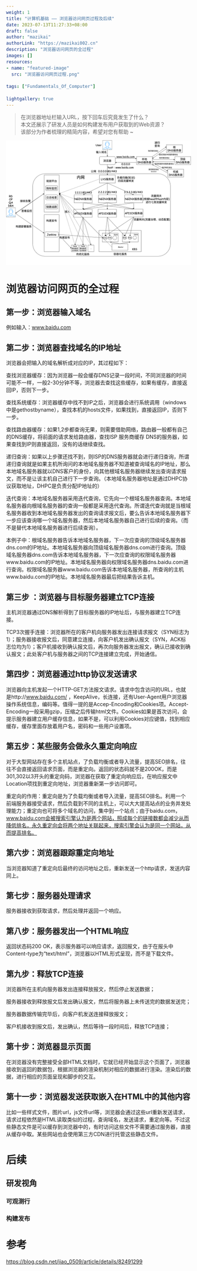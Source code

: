 ```yaml
---
weight: 1
title: "计算机基础 —— 浏览器访问网页过程及后续"
date: 2023-07-13T11:27:33+08:00
draft: false
author: "mazikai"
authorLink: "https://mazikai002.cn"
description: "浏览器访问网页的全过程"
images: []
resources:
- name: "featured-image"
  src: "浏览器访问网页过程.png"

tags: ["Fundamentals_Of_Computer"]

lightgallery: true
---
```


>在浏览器地址栏输入URL，按下回车后究竟发生了什么？</br>
>本文还展示了研发人员是如何构建发布用户获取到的Web资源？</br>
>该部分为作者梳理的精简内容，希望对您有帮助 ~ </br>

<!--more-->

![浏览器访问网页全过程](浏览器访问网页过程.png)

# 浏览器访问网页的全过程

## 第一步：浏览器输入域名
例如输入：www.baidu.com

## 第二步：浏览器查找域名的IP地址
浏览器会把输入的域名解析成对应的IP，其过程如下：

查找浏览器缓存：因为浏览器一般会缓存DNS记录一段时间，不同浏览器的时间可能不一样，一般2-30分钟不等，浏览器去查找这些缓存，如果有缓存，直接返回IP，否则下一步。

查找系统缓存：浏览器缓存中找不到IP之后，浏览器会进行系统调用（windows中是gethostbyname），查找本机的hosts文件，如果找到，直接返回IP，否则下一步。

查找路由器缓存：如果1,2步都查询无果，则需要借助网络，路由器一般都有自己的DNS缓存，将前面的请求发给路由器，查找ISP 服务商缓存 DNS的服务器，如果查找到IP则直接返回，没有的话继续查找。

递归查询：如果以上步骤还找不到，则ISP的DNS服务器就会进行递归查询，所谓递归查询就是如果主机所询问的本地域名服务器不知道被查询域名的IP地址，那么本地域名服务器就以DNS客户的身份，向其他根域名服务器继续发出查询请求报文，而不是让该主机自己进行下一步查询。（本地域名服务器地址是通过DHPC协议获取地址，DHPC是负责分配IP地址的）

迭代查询：本地域名服务器采用迭代查询，它先向一个根域名服务器查询。本地域名服务器向根域名服务器的查询一般都是采用迭代查询。所谓迭代查询就是当根域名服务器收到本地域名服务器发出的查询请求报文后，要么告诉本地域名服务器下一步应该查询哪一个域名服务器，然后本地域名服务器自己进行后续的查询。（而不是替代本地域名服务器进行后续查询）。

本例子中：根域名服务器告诉本地域名服务器，下一次应查询的顶级域名服务器dns.com的IP地址。本地域名服务器向顶级域名服务器dns.com进行查询。顶级域名服务器dns.com告诉本地域名服务器，下一次应查询的权限域名服务器www.baidu.com的IP地址。本地域名服务器向权限域名服务器dns.baidu.com进行查询。权限域名服务器www.baidu.com告诉本地域名服务器，所查询的主机www.baidu.com的IP地址。本地域名服务器最后把结果告诉主机。

## 第三步 ：浏览器与目标服务器建立TCP连接
主机浏览器通过DNS解析得到了目标服务器的IP地址后，与服务器建立TCP连接。

TCP3次握手连接：浏览器所在的客户机向服务器发出连接请求报文（SYN标志为1）；服务器接收报文后，同意建立连接，向客户机发出确认报文（SYN，ACK标志位均为1）；客户机接收到确认报文后，再次向服务器发出报文，确认已接收到确认报文；此处客户机与服务器之间的TCP连接建立完成，开始通信。

## 第四步：浏览器通过http协议发送请求
浏览器向主机发起一个HTTP-GET方法报文请求。请求中包含访问的URL，也就是http://www.baidu.com/ ，KeepAlive，长连接，还有User-Agent用户浏览器操作系统信息，编码等。值得一提的是Accep-Encoding和Cookies项。Accept-Encoding一般采用gzip，压缩之后传输html文件。Cookies如果是首次访问，会提示服务器建立用户缓存信息，如果不是，可以利用Cookies对应键值，找到相应缓存，缓存里面存放着用户名，密码和一些用户设置项。

## 第五步：某些服务会做永久重定向响应
对于大型网站存在多个主机站点，了负载均衡或者导入流量，提高SEO排名，往往不会直接返回请求页面，而是重定向。返回的状态码就不是200OK，而是301,302以3开头的重定向码，浏览器在获取了重定向响应后，在响应报文中Location项找到重定向地址，浏览器重新第一步访问即可。

重定向的作用：重定向是为了负载均衡或者导入流量，提高SEO排名。利用一个前端服务器接受请求，然后负载到不同的主机上，可以大大提高站点的业务并发处理能力；重定向也可将多个域名的访问，集中到一个站点；由于baidu.com，www.baidu.com会被搜索引擎认为是两个网站，照成每个的链接数都会减少从而降低排名，永久重定向会将两个地址关联起来，搜索引擎会认为是同一个网站，从而提高排名。

## 第六步：浏览器跟踪重定向地址
当浏览器知道了重定向后最终的访问地址之后，重新发送一个http请求，发送内容同上。

## 第七步：服务器处理请求
服务器接收到获取请求，然后处理并返回一个响应。

## 第八步：服务器发出一个HTML响应
返回状态码200 OK，表示服务器可以响应请求，返回报文，由于在报头中Content-type为“text/html”，浏览器以HTML形式呈现，而不是下载文件。

## 第九步：释放TCP连接
浏览器所在主机向服务器发出连接释放报文，然后停止发送数据；

服务器接收到释放报文后发出确认报文，然后将服务器上未传送完的数据发送完；

服务器数据传输完毕后，向客户机发送连接释放报文；

客户机接收到报文后，发出确认，然后等待一段时间后，释放TCP连接；

## 第十步：浏览器显示页面
在浏览器没有完整接受全部HTML文档时，它就已经开始显示这个页面了，浏览器接收到返回的数据包，根据浏览器的渲染机制对相应的数据进行渲染。渲染后的数据，进行相应的页面呈现和脚步的交互。

## 第十一步：浏览器发送获取嵌入在HTML中的其他内容
比如一些样式文件，图片url，js文件url等，浏览器会通过这些url重新发送请求，请求过程依然是HTML读取类似的过程，查询域名，发送请求，重定向等。不过这些静态文件是可以缓存到浏览器中的，有时访问这些文件不需要通过服务器，直接从缓存中取。某些网站也会使用第三方CDN进行托管这些静态文件。

# 后续
## 研发视角
### 可观测行
### 构建发布

# 参考
https://blog.csdn.net/jiao_0509/article/details/82491299